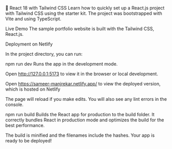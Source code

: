🚀 React 18 with Tailwind CSS Learn how to quickly set up a React.js project with Tailwind CSS using the starter kit. The project was bootstrapped with Vite and using TypeScript.

Live Demo The sample portfolio website is built with the Tailwind CSS, React.js.

Deployment on Netlify

In the project directory, you can run:

npm run dev Runs the app in the development mode.

Open http://127.0.0.1:5173 to view it in the browser or local development.

Open https://sameer-manjrekar.netlify.app/ to view the deployed version, which is hosted on Netlify

The page will reload if you make edits. You will also see any lint errors in the console.

npm run build Builds the React app for production to the build folder. It correctly bundles React in production mode and optimizes the build for the best performance.

The build is minified and the filenames include the hashes. Your app is ready to be deployed!
